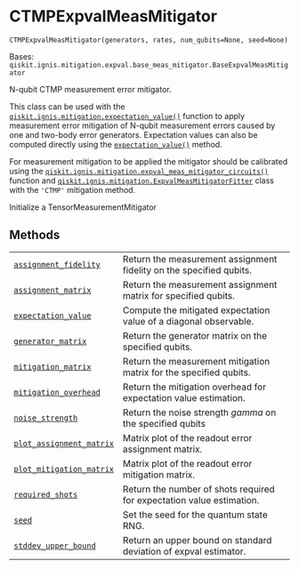 # CTMPExpvalMeasMitigator

<span id="undefined" />

`CTMPExpvalMeasMitigator(generators, rates, num_qubits=None, seed=None)`

Bases: `qiskit.ignis.mitigation.expval.base_meas_mitigator.BaseExpvalMeasMitigator`

N-qubit CTMP measurement error mitigator.

This class can be used with the [`qiskit.ignis.mitigation.expectation_value()`](qiskit.ignis.mitigation.expectation_value#qiskit.ignis.mitigation.expectation_value "qiskit.ignis.mitigation.expectation_value") function to apply measurement error mitigation of N-qubit measurement errors caused by one and two-body error generators. Expectation values can also be computed directly using the [`expectation_value()`](qiskit.ignis.mitigation.expectation_value#qiskit.ignis.mitigation.expectation_value "qiskit.ignis.mitigation.expectation_value") method.

For measurement mitigation to be applied the mitigator should be calibrated using the [`qiskit.ignis.mitigation.expval_meas_mitigator_circuits()`](qiskit.ignis.mitigation.expval_meas_mitigator_circuits#qiskit.ignis.mitigation.expval_meas_mitigator_circuits "qiskit.ignis.mitigation.expval_meas_mitigator_circuits") function and [`qiskit.ignis.mitigation.ExpvalMeasMitigatorFitter`](qiskit.ignis.mitigation.ExpvalMeasMitigatorFitter#qiskit.ignis.mitigation.ExpvalMeasMitigatorFitter "qiskit.ignis.mitigation.ExpvalMeasMitigatorFitter") class with the `'CTMP'` mitigation method.

Initialize a TensorMeasurementMitigator

## Methods

|                                                                                                                                                                                                                                                    |                                                                       |
| -------------------------------------------------------------------------------------------------------------------------------------------------------------------------------------------------------------------------------------------------- | --------------------------------------------------------------------- |
| [`assignment_fidelity`](qiskit.ignis.mitigation.CTMPExpvalMeasMitigator.assignment_fidelity#qiskit.ignis.mitigation.CTMPExpvalMeasMitigator.assignment_fidelity "qiskit.ignis.mitigation.CTMPExpvalMeasMitigator.assignment_fidelity")             | Return the measurement assignment fidelity on the specified qubits.   |
| [`assignment_matrix`](qiskit.ignis.mitigation.CTMPExpvalMeasMitigator.assignment_matrix#qiskit.ignis.mitigation.CTMPExpvalMeasMitigator.assignment_matrix "qiskit.ignis.mitigation.CTMPExpvalMeasMitigator.assignment_matrix")                     | Return the measurement assignment matrix for specified qubits.        |
| [`expectation_value`](qiskit.ignis.mitigation.CTMPExpvalMeasMitigator.expectation_value#qiskit.ignis.mitigation.CTMPExpvalMeasMitigator.expectation_value "qiskit.ignis.mitigation.CTMPExpvalMeasMitigator.expectation_value")                     | Compute the mitigated expectation value of a diagonal observable.     |
| [`generator_matrix`](qiskit.ignis.mitigation.CTMPExpvalMeasMitigator.generator_matrix#qiskit.ignis.mitigation.CTMPExpvalMeasMitigator.generator_matrix "qiskit.ignis.mitigation.CTMPExpvalMeasMitigator.generator_matrix")                         | Return the generator matrix on the specified qubits.                  |
| [`mitigation_matrix`](qiskit.ignis.mitigation.CTMPExpvalMeasMitigator.mitigation_matrix#qiskit.ignis.mitigation.CTMPExpvalMeasMitigator.mitigation_matrix "qiskit.ignis.mitigation.CTMPExpvalMeasMitigator.mitigation_matrix")                     | Return the measurement mitigation matrix for the specified qubits.    |
| [`mitigation_overhead`](qiskit.ignis.mitigation.CTMPExpvalMeasMitigator.mitigation_overhead#qiskit.ignis.mitigation.CTMPExpvalMeasMitigator.mitigation_overhead "qiskit.ignis.mitigation.CTMPExpvalMeasMitigator.mitigation_overhead")             | Return the mitigation overhead for expectation value estimation.      |
| [`noise_strength`](qiskit.ignis.mitigation.CTMPExpvalMeasMitigator.noise_strength#qiskit.ignis.mitigation.CTMPExpvalMeasMitigator.noise_strength "qiskit.ignis.mitigation.CTMPExpvalMeasMitigator.noise_strength")                                 | Return the noise strength $gamma$ on the specified qubits             |
| [`plot_assignment_matrix`](qiskit.ignis.mitigation.CTMPExpvalMeasMitigator.plot_assignment_matrix#qiskit.ignis.mitigation.CTMPExpvalMeasMitigator.plot_assignment_matrix "qiskit.ignis.mitigation.CTMPExpvalMeasMitigator.plot_assignment_matrix") | Matrix plot of the readout error assignment matrix.                   |
| [`plot_mitigation_matrix`](qiskit.ignis.mitigation.CTMPExpvalMeasMitigator.plot_mitigation_matrix#qiskit.ignis.mitigation.CTMPExpvalMeasMitigator.plot_mitigation_matrix "qiskit.ignis.mitigation.CTMPExpvalMeasMitigator.plot_mitigation_matrix") | Matrix plot of the readout error mitigation matrix.                   |
| [`required_shots`](qiskit.ignis.mitigation.CTMPExpvalMeasMitigator.required_shots#qiskit.ignis.mitigation.CTMPExpvalMeasMitigator.required_shots "qiskit.ignis.mitigation.CTMPExpvalMeasMitigator.required_shots")                                 | Return the number of shots required for expectation value estimation. |
| [`seed`](qiskit.ignis.mitigation.CTMPExpvalMeasMitigator.seed#qiskit.ignis.mitigation.CTMPExpvalMeasMitigator.seed "qiskit.ignis.mitigation.CTMPExpvalMeasMitigator.seed")                                                                         | Set the seed for the quantum state RNG.                               |
| [`stddev_upper_bound`](qiskit.ignis.mitigation.CTMPExpvalMeasMitigator.stddev_upper_bound#qiskit.ignis.mitigation.CTMPExpvalMeasMitigator.stddev_upper_bound "qiskit.ignis.mitigation.CTMPExpvalMeasMitigator.stddev_upper_bound")                 | Return an upper bound on standard deviation of expval estimator.      |
